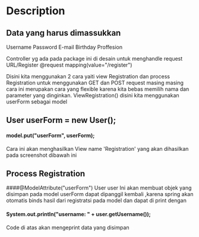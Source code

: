 # Description 
## Data yang harus dimassukkan
Username
Password
E-mail
Birthday
Proffesion

Controller yg ada pada package ini di desain  untuk menghandle request URL/Register
@request mapping(value="/register")

Disini kita menggunakan 2 cara yaiti view Registration dan process Registration untuk menggunakan GET dan POST request masing masing cara ini
merupakan cara yang flexible karena kita bebas memilih nama dan parameter yang dinginkan.
ViewRegistration() disini kita menggunakan userForm sebagai model
## User userForm = new User();
#### model.put("userForm", userForm);
Cara ini akan menghasilkan View name 'Registration' yang akan dihasilkan pada screenshot dibawah ini
## Process Registration
####@ModelAttribute("userForm") User user
Ini akan membuat objek yang disimpan pada model userForm dapat dipanggil kembali ,karena
spring akan otomatis binds hasil dari registratsi pada model dan dapat di print dengan
#### System.out.println("username: " + user.getUsername());
Code di atas akan mengeprint data yang disimpan



